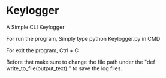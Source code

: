 # Keylogger
A Simple CLI Keylogger  

For run the program, Simply type python Keylogger.py in CMD  

For exit the program, Ctrl + C  

Before that make sure to change the file path under the "def write_to_file(output_text):" to save the log files.
